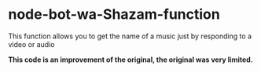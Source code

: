 # node-bot-wa-Shazam-function
This function allows you to get the name of a music just by responding to a video or audio

**This code is an improvement of the original, the original was very limited.**
